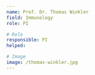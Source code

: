 ```yaml
---
name: Prof. Dr. Thomas Winkler 
field: Immunology 
role: PI

# Role
responsible: PI 
helped: 

# Image
image: /thomas-winkler.jpg
---
```

